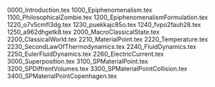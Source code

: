 0000_Introduction.tex
1000_Epiphenomenalism.tex
1100_PhilosophicalZombie.tex
1200_EpiphenomenalismFormulation.tex
1220_o7v5cmfl3dg.tex
1230_puekkajc85o.tex
1240_fvpo2fauh28.tex
1250_a962dhgetk8.tex
2000_MacroClassicalState.tex
2200_ClassicalWorld.tex
2210_MaterialPoint.tex
2220_Temperature.tex
2230_SecondLawOfThermodynamics.tex
2240_FluidDynamics.tex
2250_EulerFluidDynamics.tex
2260_ElectricCurrent.tex
3000_Superposition.tex
3100_SPMaterialPoint.tex
3200_SPDiffrentVolumes.tex
3300_SPMaterialPointCollision.tex
3400_SPMaterialPointCopenhagen.tex